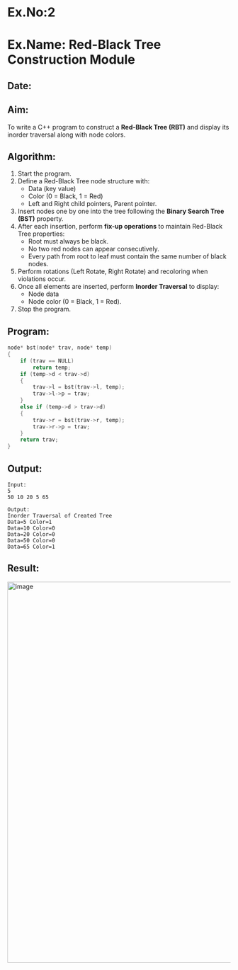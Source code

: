 # Ex.No:2  
# Ex.Name: Red-Black Tree Construction Module  

## Date:  

## Aim:  
To write a C++ program to construct a **Red-Black Tree (RBT)** and display its inorder traversal along with node colors.  

## Algorithm:  
1. Start the program.  
2. Define a Red-Black Tree node structure with:  
   - Data (key value)  
   - Color (0 = Black, 1 = Red)  
   - Left and Right child pointers, Parent pointer.  
3. Insert nodes one by one into the tree following the **Binary Search Tree (BST)** property.  
4. After each insertion, perform **fix-up operations** to maintain Red-Black Tree properties:  
   - Root must always be black.  
   - No two red nodes can appear consecutively.  
   - Every path from root to leaf must contain the same number of black nodes.  
5. Perform rotations (Left Rotate, Right Rotate) and recoloring when violations occur.  
6. Once all elements are inserted, perform **Inorder Traversal** to display:  
   - Node data  
   - Node color (0 = Black, 1 = Red).  
7. Stop the program.  

## Program:
```cpp
node* bst(node* trav, node* temp)
{
    if (trav == NULL)
        return temp;
    if (temp->d < trav->d)
    {
        trav->l = bst(trav->l, temp);
        trav->l->p = trav;
    }
    else if (temp->d > trav->d)
    {
        trav->r = bst(trav->r, temp);
        trav->r->p = trav;
    }
    return trav;
}
```
## Output:
```
Input:
5
50 10 20 5 65

Output:
Inorder Traversal of Created Tree
Data=5 Color=1
Data=10 Color=0
Data=20 Color=0
Data=50 Color=0
Data=65 Color=1
```
##  Result:
<img width="1348" height="861" alt="image" src="https://github.com/user-attachments/assets/5a3e904a-bf14-4833-8756-599584bb272d" />


